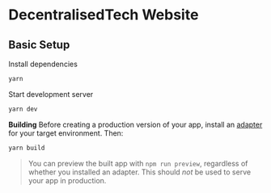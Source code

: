# DecentralisedTech Website

## Basic Setup

Install dependencies
```bash
yarn
```
Start development server

```bash
yarn dev
```

**Building**
Before creating a production version of your app, install an [adapter](https://kit.svelte.dev/docs#adapters) for your target environment. Then:

```bash
yarn build
```

> You can preview the built app with `npm run preview`, regardless of whether you installed an adapter. This should _not_ be used to serve your app in production.
